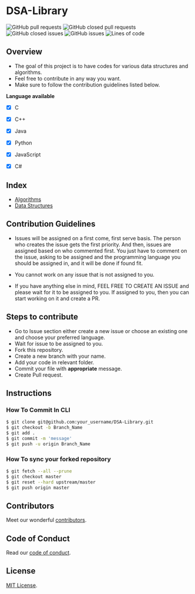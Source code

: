 # DSA-Library

![GitHub pull requests](https://img.shields.io/github/issues-pr/krishrahul98/DSA-Library?style=flat-square) 
![GitHub closed pull requests](https://img.shields.io/github/issues-pr-closed/krishrahul98/DSA-Library?style=flat-square)
![GitHub closed issues](https://img.shields.io/github/issues-closed/krishrahul98/DSA-Library?style=flat-square)
![GitHub issues](https://img.shields.io/github/issues/krishrahul98/DSA-Library?style=flat-square)
![Lines of code](https://img.shields.io/tokei/lines/github/krishrahul98/DSA-Library?style=flat-square)


**Overview**
------------------------------

- The goal of this project is to have codes for various data structures and algorithms.
- Feel free to contribute in any way you want.
- Make sure to follow the contribution guidelines listed below.

**Language available**
- [x] C
- [x] C++
- [x] Java
- [x] Python
- [x] JavaScript
- [x] C#


**Index**
-----------
- [Algorithms](https://github.com/krishrahul98/DSA-Library/tree/main/Algorithms)
- [Data Structures](https://github.com/krishrahul98/DSA-Library/tree/main/Data_Structures)


**Contribution Guidelines**
------------------------------

- Issues will be assigned on a first come, first serve basis. The person who creates the issue gets the first priority. And then, issues are assigned based on who   commented first. You just have to comment on the issue, asking to be assigned and the programming language you should be assigned in, and it will be done if found fit.

- You cannot work on any issue that is not assigned to you.

- If you have anything else in mind, FEEL FREE TO CREATE AN ISSUE and please wait for it to be assigned to you. If assigned to you, then you can start working on it and create a PR.

**Steps to contribute**
-----------------------------

- Go to Issue section either create a new issue or choose an existing one and choose your preferred language.
- Wait for issue to be assigned to you.
- Fork this repository.
- Create a new branch with your name.
- Add your code in relevant folder.
- Commit your file with **appropriate** message.
- Create Pull request.

**Instructions**
-----------------------

### How To Commit In CLI

```sh
$ git clone git@github.com:your_username/DSA-Library.git
$ git checkout -b Branch_Name
$ git add .
$ git commit -m 'message'
$ git push -u origin Branch_Name

```

### How To sync your forked repository

```sh
$ git fetch --all --prune
$ git checkout master
$ git reset --hard upstream/master
$ git push origin master

```
## Contributors

Meet our wonderful [contributors](/CONTRIBUTORS.md).


## Code of Conduct
Read our [code of conduct](/CODE_OF_CONDUCT.md).

## License
[MIT License](/LICENSE).

